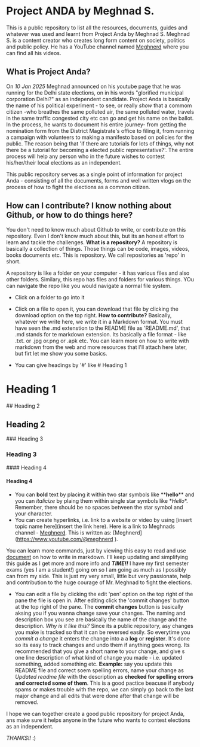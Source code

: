 # Project ANDA by Meghnad S.
This is a public repository to list all the resources, documents, guides and whatever was used and learnt from Project Anda by Meghnad S.
Meghnad S. is a content creator who creates long form content on society, politics and public policy. He has a YouTube channel named [Meghnerd](https://www.youtube.com/@meghnerd) where you can find all his videos. 

## What is Project Anda?
On *10 Jan 2025* Meghnad announced on his youtube page that he was running for the Delhi state elections, on in his words "glorified municipal corporation Delhi?" as an independent candidate. 
Project Anda is basically the name of his political experiment - to see, or really *show* that a commom citizen -who breathes the  same polluted air, the same polluted water, travels in the same traffic congested city etc can go and get his name on the ballot. 
In the process, he wants to document his entire journey- from getting the nomination form from the District Magistrate's office to filing it, from running a campaign with volunteers to making a manifesto based on policies for the public. The reason being that 'if there are tutorials for lots of things, why not there be a tutorial for becoming a elected public representative?'. The entire process will help any person who in the future wishes to contest his/her/their local elections as an independent.

This public repository serves as a single point of information for project Anda - consisting of all the documents, forms and well written vlogs on the process of how to fight the elections as a common citizen.
## How can I contribute? I know nothing about Github, or how to do things here?
You don't need to know much about Github to write, or contribute on this repository. Even I don't know much about this, but its an honest effort to learn and tackle the challenges.
**What is a repository?**
A repository is basically a collection of things. Those things can be code, images, videos, books documents etc. This is repository. We call repositories as 'repo' in short.

A repository is like a folder on your computer - it has various files and also other folders. Similary, this repo has files and folders for various things. YOu can navigate the repo like you would navigate a normal file system. 
- Click on a folder to go into it
- Click on a file to open it, you can download that file by clicking the download option on the top right.
**How to contribute?**
Basically, whatever we write here, we write it in a Markdown format. You must have seen the .md extenstion to the README file as 'README.md', that .md stands for te markdown extension. Its basically a file format - like .txt. or .jpg or.png or .apk etc.
You can learn more on how to write with markdown from the web and more resources that I'll attach here later, but firt let me show you some basics.

- You can give headings by '#' like
\# Heading 1
# Heading 1
\#\# Heading 2
## Heading 2
\#\#\# Heading 3
### Heading 3
\#\#\#\# Heading 4
#### Heading 4
- You can **bold** text by placing it within two star symbols like  \*\***hello**\*\* and you can *italicize* by plaing them within single star symbols like \**Hello*\*. Remember, there should be no spaces between the star symbol and your character.
- You can create hyperlinks, i.e. link to a website or video by using \[insert topic name here\]\(insert the link here\). Here is a link to Meghnads channel - [Meghnerd](https://www.youtube.com/@meghnerd). This is written as: \[Meghnerd\]\(https://www.youtube.com/@meghnerd \).

You can learn more commands, just by viewing this easy to read and use [document](https://docs.github.com/en/get-started/writing-on-github/getting-started-with-writing-and-formatting-on-github/basic-writing-and-formatting-syntax) on how to write in markdown. I'll keep updating and simplifying this guide as I get more and more info and ***TIME!!*** I have my first semester exams (yes I am a student!) going on so I am going as much as I possibly can from my side. This is just my very small, little but very passionate, help and contribution to the huge courage of Mr. Meghnad to fight the elections. 

- You can edit a file by clicking the edit 'pen' option on the top right of the pane the file is open in. After editing click the
  'commit changes' button at the top right of the pane. The **commit changes** button is basically aksing you if you wanna change
  save your changes. The naming and description box you see are basically the name of the change and the description.
  *Why is it like this?* Since its a public repository, asy changes you make is tracked so that it can be reversed easily. So
  everytime you *commit a change* it enters the change into a a **log** or **register**. It's done so its easy to track changes
  and undo them if anything goes wrong. Its recommended that you give a short name to your change, and give s one line description
  of what kind of change you made - i.e. updated something, added something etc.
  **Example:** say you  update this README file and correct soem spelling errors, name your change as *Updated readme file* with
  the description as **checked for spelling errors and corrected some of them**. This is a good pactice beacuse if anybody spams
  or makes trouble with the repo, we can simply go back to the last major change and all edits that were done after that change
  will be removed.

I hope we can together create a good public repository for project Anda, ans make sure it helps anyone in the future who wants to contest elections as an independent.

*THANKS!!* :\)
